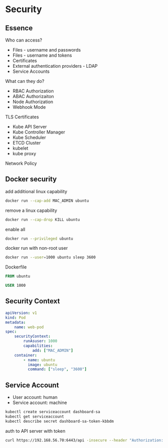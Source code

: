 # Security

## Essence

Who can access?

* Files - username and passwords
* Files - username and tokens
* Certificates
* External authentication providers - LDAP
* Service Accounts

What can they do?

* RBAC Authorization
* ABAC Authorizaiton
* Node Authorization
* Webhook Mode

TLS Certificates

* Kube API Server
* Kube Controller Manager
* Kube Scheduler
* ETCD Cluster
* kubelet
* kube proxy

Network Policy

## Docker security

add additional linux capability

```bash
docker run --cap-add MAC_ADMIN ubuntu
```

remove a linux capability

```bash
docker run --cap-drop KILL ubuntu
```

enable all

```bash
docker run --privileged ubuntu
```

docker run with non-root user

```bash
docker run --user=1000 ubuntu sleep 3600
```

Dockerfile

```dockerfile
FROM ubuntu

USER 1000
```

## Security Context

```yaml
apiVersion: v1
kind: Pod
metadata:
    name: web-pod
spec:
    securityContext:
        runAsuser: 1000
        capabilities:
            add: ["MAC_ADMIN"]
    container:
        - name: ubuntu
          image: ubuntu
          command: ["sleep", "3600"]
```

## Service Account

* User account: human
* Service account: machine

```bash
kubectl create serviceaccount dashboard-sa
kubectl get serviceaccount
kubectl describe secret dashboard-sa-token-kbbdm
```

auth to API server with token

```bash
curl https://192.168.56.70:6443/api -insecure --header "Authorization: Bearer ..."
```